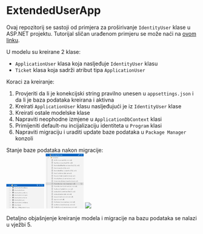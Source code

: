 # ExtendedUserApp

Ovaj repozitorij se sastoji od primjera za proširivanje `IdentityUser` klase u ASP.NET projektu. Tutorijal sličan urađenom primjeru se može naći na [ovom linku](https://www.tektutorialshub.com/asp-net-core/add-custom-fields-to-user-in-asp-net-core-identity/).

U modelu su kreirane 2 klase:
- `ApplicationUser` klasa koja nasljeđuje `IdentityUser` klasu
- `Ticket` klasa koja sadrži atribut tipa `ApplicationUser`


Koraci za kreiranje:
1. Provjeriti da li je konekcijski string pravilno unesen u `appsettings.json` i da li je baza podataka kreirana i aktivna
2. Kreirati `ApplicationUser` klasu nasljeđujući je iz `IdentityUser` klase 
3. Kreirati ostale modelske klase
3. Napraviti neophodne izmjene u `ApplicationDbContext` klasi
4. Primijeniti default-nu incijalizaciju identiteta u `Program` klasi
5. Napraviti migraciju i uraditi update baze podataka u `Package Manager` konzoli

Stanje baze podataka nakon migracije: <br />
<img src="images/DatabaseTables.png" width="100">
<img src="images/AspNetUsersTable.png" width="100">
<img src="images/images/TicketTable.png" width="100">

Detaljno objašnjenje kreiranje modela i migracije na bazu podataka se nalazi u vježbi 5.
